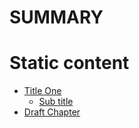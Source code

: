 # SUMMARY

# Static content

- [Title One](./title_one.md)
  - [Sub title](./sub_title.md)
- [Draft Chapter]()
